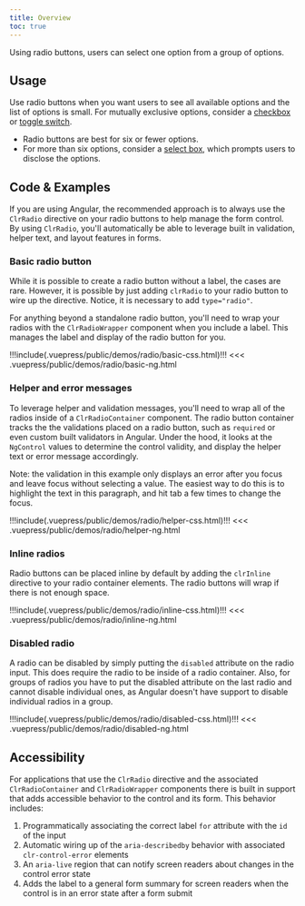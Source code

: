 ```yaml
---
title: Overview
toc: true
---
```


Using radio buttons, users can select one option from a group of options.

## Usage

Use radio buttons when you want users to see all available options and the list of options is small. For mutually exclusive options, consider a [checkbox](/angular-components/checkbox) or [toggle switch](/angular-components/toggle).

- Radio buttons are best for six or fewer options.
- For more than six options, consider a [select box](/angular-components/select), which prompts users to disclose the options.

## Code & Examples

If you are using Angular, the recommended approach is to always use the `ClrRadio` directive on your radio buttons to help manage the form control. By using `ClrRadio`, you'll automatically be able to leverage built in validation, helper text, and layout features in forms.

### Basic radio button

While it is possible to create a radio button without a label, the cases are rare. However, it is possible by just adding `clrRadio` to your radio button to wire up the directive. Notice, it is necessary to add `type="radio"`.

For anything beyond a standalone radio button, you'll need to wrap your radios with the `ClrRadioWrapper` component when you include a label. This manages the label and display of the radio button for you.

<doc-demo>
!!!include(.vuepress/public/demos/radio/basic-css.html)!!!
</doc-demo>

<doc-code>
<<< .vuepress/public/demos/radio/basic-ng.html
</doc-code>

### Helper and error messages

To leverage helper and validation messages, you'll need to wrap all of the radios inside of a `ClrRadioContainer` component. The radio button container tracks the the validations placed on a radio button, such as `required` or even custom built validators in Angular. Under the hood, it looks at the `NgControl` values to determine the control validity, and display the helper text or error message accordingly.

Note: the validation in this example only displays an error after you focus and leave focus without selecting a value. The easiest way to do this is to highlight the text in this paragraph, and hit tab a few times to change the focus.

<doc-demo>
!!!include(.vuepress/public/demos/radio/helper-css.html)!!!
</doc-demo>

<doc-code>
<<< .vuepress/public/demos/radio/helper-ng.html
</doc-code>

### Inline radios

Radio buttons can be placed inline by default by adding the `clrInline` directive to your radio container elements. The radio buttons will wrap if there is not enough space.

<doc-demo>
!!!include(.vuepress/public/demos/radio/inline-css.html)!!!
</doc-demo>

<doc-code>
<<< .vuepress/public/demos/radio/inline-ng.html
</doc-code>

### Disabled radio

A radio can be disabled by simply putting the `disabled` attribute on the radio input. This does require the radio to be inside of a radio container. Also, for groups of radios you have to put the disabled attribute on the last radio and cannot disable individual ones, as Angular doesn't have support to disable individual radios in a group.

<doc-demo>
!!!include(.vuepress/public/demos/radio/disabled-css.html)!!!
</doc-demo>

<doc-code>
<<< .vuepress/public/demos/radio/disabled-ng.html
</doc-code>

## Accessibility

For applications that use the `ClrRadio` directive and the associated `ClrRadioContainer` and `ClrRadioWrapper` components there is built in support that adds accessible behavior to the control and its form. This behavior includes:

1. Programmatically associating the correct label `for` attribute with the `id` of the input
2. Automatic wiring up of the `aria-describedby` behavior with associated `clr-control-error` elements
3. An `aria-live` region that can notify screen readers about changes in the control error state
4. Adds the label to a general form summary for screen readers when the control is in an error state after a form submit
